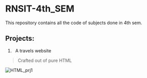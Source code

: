 # RNSIT-4th_SEM

This repository contains all the code of subjects done in 4th sem.

## Projects:
1. &nbsp; A travels website
> Crafted out of pure HTML

![HTML_prj1](https://github.com/AashishNandakumar/RNSIT-4th_SEM/assets/98106129/73894341-072b-4f6d-907e-28443ce67237)
